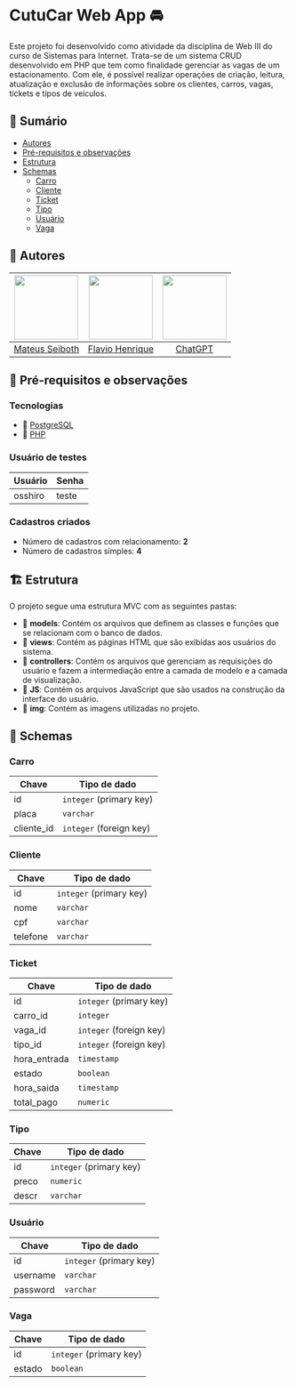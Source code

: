 # CutuCar Web App 🚘

Este projeto foi desenvolvido como atividade da disciplina de Web III do curso de Sistemas para Internet. Trata-se de um sistema CRUD desenvolvido em PHP que tem como finalidade gerenciar as vagas de um estacionamento. Com ele, é possível realizar operações de criação, leitura, atualização e exclusão de informações sobre os clientes, carros, vagas, tickets e tipos de veículos.

## 🔖 Sumário

- [Autores](#-autores)
- [Pré-requisitos e observações](#-pré-requisitos-e-observações)
- [Estrutura](#-estrutura)
- [Schemas](#-schemas)
  - [Carro](#carro)
  - [Cliente](#cliente)
  - [Ticket](#ticket)
  - [Tipo](#tipo)
  - [Usuário](#usuário)
  - [Vaga](#vaga)

## 👥 Autores

| <img src="https://avatars.githubusercontent.com/u/14907837?v=4" width=115> | <img src="https://avatars.githubusercontent.com/u/117425361?v=4" width=115> | <img src="https://avatars.githubusercontent.com/u/14957082?s=200&v=4" width=115> |
| :------------------------------------------------------------------------: | :-------------------------------------------------------------------------: | :-------------------------------------------------------------------------: |
|           [Mateus Seiboth](https://github.com/mateusseiboth)           |              [Flavio Henrique](https://github.com/flaviojrdev)              |               [ChatGPT](https://github.com/openai)                |

## 🧰 Pré-requisitos e observações

### Tecnologias

- 🐘 [PostgreSQL](https://www.postgresql.org/)
- 🐘 [PHP](https://www.php.net/)

### Usuário de testes

| Usuário  | Senha |
|----------|-------|
| osshiro  | teste |

### Cadastros criados

- Número de cadastros com relacionamento: **2**
- Número de cadastros simples: **4**

## 🏗 Estrutura

O projeto segue uma estrutura MVC com as seguintes pastas:

- 📁 **models**: Contém os arquivos que definem as classes e funções que se relacionam com o banco de dados.
- 📁 **views**: Contém as páginas HTML que são exibidas aos usuários do sistema.
- 📁 **controllers**: Contém os arquivos que gerenciam as requisições do usuário e fazem a intermediação entre a camada de modelo e a camada de visualização.
- 📁 **JS**: Contém os arquivos JavaScript que são usados na construção da interface do usuário.
- 📁 **img**: Contém as imagens utilizadas no projeto.

## 🧱 Schemas

### Carro
| Chave     | Tipo de dado | 
|-----------|-------------|
| id        | `integer` (primary key) | 
| placa     | `varchar` | 
| cliente_id| `integer` (foreign key)|

### Cliente
| Chave     | Tipo de dado | 
|-----------|-------------|
| id        | `integer` (primary key) | 
| nome      | `varchar` | 
| cpf       | `varchar` | 
| telefone  | `varchar` | 

### Ticket
| Chave     | Tipo de dado | 
|-----------|-------------|
| id        | `integer` (primary key) | 
| carro_id  | `integer` | 
| vaga_id   | `integer` (foreign key)| 
| tipo_id   | `integer` (foreign key)| 
| hora_entrada | `timestamp` | 
| estado    | `boolean` | 
| hora_saida| `timestamp` | 
| total_pago| `numeric` | 

### Tipo
| Chave     | Tipo de dado | 
|-----------|-------------|
| id        | `integer` (primary key) | 
| preco     | `numeric` | 
| descr     | `varchar` | 

### Usuário
| Chave     | Tipo de dado | 
|-----------|-------------|
| id        | `integer` (primary key) | 
| username  | `varchar` | 
| password  | `varchar` | 

### Vaga
| Chave     | Tipo de dado | 
|-----------|-------------|
| id        | `integer` (primary key) | 
| estado    | `boolean` |

